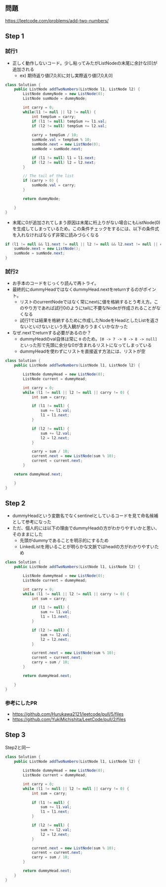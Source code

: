 ## 問題
https://leetcode.com/problems/add-two-numbers/

## Step 1
### 試行1
* 正しく動作しないコード。少し粘ってみたがListNodeの末尾に余計な[0]が追加される
    * ex) 期待返り値[7,0,8]に対し実際返り値[7,0,8,0]

```java
class Solution {
    public ListNode addTwoNumbers(ListNode l1, ListNode l2) {
        ListNode dummyNode = new ListNode(0);
        ListNode sumNode = dummyNode;

        int carry = 0;
        while(l1 != null || l2 != null) {
            int tempSum = carry;
            if (l1 != null) tempSum += l1.val;
            if (l2 != null) tempSum += l2.val;
            
            carry = tempSum / 10;
            sumNode.val = tempSum % 10;
            sumNode.next = new ListNode(0);
            sumNode = sumNode.next;

            if (l1 != null) l1 = l1.next;
            if (l2 != null) l2 = l2.next;
        }

        // The tail of the list
        if (carry > 0) {
            sumNode.val = carry;
        }

        return dummyNode;

    }
}
```

* 末尾に0が追加されてしまう原因は末尾に桁上りがない場合にもListNode(0)を生成してしまっているため。この条件チェックをするには、以下の条件式を入れなければならず非常に読みづらくなる
```java 
if (l1 != null && l1.next != null || l2 != null && l2.next != null || carry != 0) {
    sumNode.next = new ListNode();
    sumNode = sumNode.next;
}
```    

### 試行2
* お手本のコードをじっくり読んで再トライ。
* 最終的にdummyHeadではなくdummyHead.nextをreturnするのがポイント。
    * リストのcurrentNodeではなく常にnextに値を格納するとう考え方。このやり方であれば試行0のようにtailに不要なNodeが作成されることがなくなる
    * 試行1では結果を格納するために作成したNodeをHeadとしたListを返さないといけないという先入観がありうまくいかなかった
* なぜ.nextでreturnする必要があるのか？
    * dummyHeadのval自体は常に `0` のため。`[0 -> 7 -> 0 -> 8 -> null]` といった形で先頭に余分な0が含まれるリストになってしまっている
    * dummyHeadを使わずにリストを直接返す方法には、リストが空

```java
class Solution {
    public ListNode addTwoNumbers(ListNode l1, ListNode l2) {

        ListNode dummyHead = new ListNode(0);
        ListNode current = dummyHead;

        int carry = 0;
        while (l1 != null || l2 != null || carry != 0) {
            int sum = carry;

            if (l1 != null) {
                sum += l1.val;
                l1 = l1.next;
            }

            if (l2 != null) {
                sum += l2.val;
                l2 = l2.next;
            }

            carry = sum / 10;
            current.next = new ListNode(sum % 10);
            current = current.next;
        }

    return dummyHead.next;

    }
}
```


## Step 2
* dummyHeadという変数名でなくsentinelとしているコードを見て命名候補として参考になった
* ただ、個人的には以下の理由でdummyHeadの方がわかりやすいかと思い、そのままにした
    * 先頭がdummyであることを明示的にするため
    * LinkedListを用いることが明らかな文脈ではheadの方がわかりやすいため

```java
class Solution {
    public ListNode addTwoNumbers(ListNode l1, ListNode l2) {

        ListNode dummyHead = new ListNode(0);
        ListNode current = dummyHead;

        int carry = 0;
        while (l1 != null || l2 != null || carry != 0) {
            int sum = carry;

            if (l1 != null) {
                sum += l1.val;
                l1 = l1.next;
            }

            if (l2 != null) {
                sum += l2.val;
                l2 = l2.next;
            }

            current.next = new ListNode(sum % 10);
            current = current.next;
            carry = sum / 10;
        }

        return dummyHead.next;

    }
}
```

### 参考にしたPR
* https://github.com/Hurukawa2121/leetcode/pull/5/files
* https://github.com/YukiMichishita/LeetCode/pull/2/files

## Step 3
Step2と同一

```java
class Solution {
    public ListNode addTwoNumbers(ListNode l1, ListNode l2) {
        
        ListNode dummyHead = new ListNode(0);
        ListNode current = dummyHead;

        int carry = 0;
        while (l1 != null || l2 != null || carry != 0) {
            int sum = carry;
            
            if (l1 != null) {
                sum += l1.val;
                l1 = l1.next;
            }

            if (l2 != null) {
                sum += l2.val;
                l2 = l2.next;
            }

            current.next = new ListNode(sum % 10);
            current = current.next;
            carry = sum / 10;
        }

        return dummyHead.next;
    }
}
```
